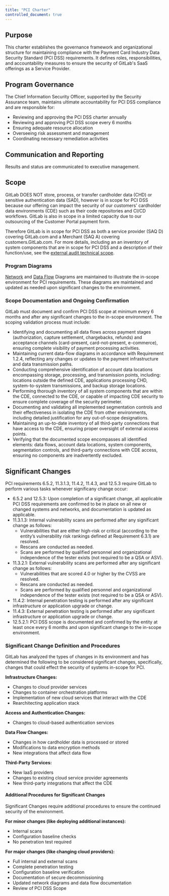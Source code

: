 ```yaml
---
title: "PCI Charter"
controlled_document: true
---
```


## Purpose

This charter establishes the governance framework and organizational structure for maintaining compliance with the Payment Card Industry Data Security Standard (PCI DSS) requirements. It defines roles, responsibilities, and accountability measures to ensure the security of GitLab's SaaS offerings as a Service Provider.

## Program Governance

The Chief Information Security Officer, supported by the Security Assurance team, maintains ultimate accountability for PCI DSS compliance and are responsible for:

- Reviewing and approving the PCI DSS charter annually
- Reviewing and approving PCI DSS scope every 6 months
- Ensuring adequate resource allocation
- Overseeing risk assessment and management
- Coordinating necessary remediation activities

## Communication and Reporting

Results and status are communicated to executive management.

## Scope

GitLab DOES NOT store, process, or transfer cardholder data (CHD) or sensitive authentication data (SAD), however is in scope for PCI DSS because our offering can impact the security of our customers' cardholder data environments (CDE) such as their code repositories and CI/CD workflows. GitLab is also in scope in a limited capacity due to our outsourcing of the Customer Portal payment form.

Therefore GitLab is in scope for PCI DSS as both a service provider (SAQ D) covering GitLab.com and a Merchant (SAQ A) covering customers.GitLab.com. For more details, including an an inventory of system components that are in scope for PCI DSS and a description of their function/use, see the [external audit technical scope](https://gitlab.com/gitlab-com/gl-security/security-assurance/security-compliance/team/-/blob/main/Certifications-Attestations/External_Audit_'Technical'_Scope.md?ref_type=heads#pci).

### Program Diagrams

[Network](https://gitlab.com/gitlab-com/gl-security/security-assurance/security-compliance/team/-/blob/main/Certifications-Attestations/PCI%20DSS/pci-networking-diagram.md) and [Data Flow](https://docs.gitlab.com/ee/development/architecture.html#component-diagram) Diagrams are maintained to illustrate the in-scope environment for PCI requirements. These diagrams are maintained and updated as needed upon significant changes to the environment.

### Scope Documentation and Ongoing Confirmation

GitLab must document and confirm PCI DSS scope at minimum every 6 months and after any significant changes to the in-scope environment. The scoping validation process must include:

- Identifying and documenting all data flows across payment stages (authorization, capture settlement, chargebacks, refunds) and acceptance channels (card-present, card-not-present, e-commerce), ensuring complete visibility of payment processing activities.
- Maintaining current data-flow diagrams in accordance with Requirement 1.2.4, reflecting any changes or updates to the payment infrastructure and data transmission paths.
- Conducting comprehensive identification of account data locations encompassing storage, processing, and transmission points, including: locations outside the defined CDE, applications processing CHD, system-to-system transmissions, and backup storage locations.
- Performing thorough inventory of all system components that are within the CDE, connected to the CDE, or capable of impacting CDE security to ensure complete coverage of the security perimeter.
- Documenting and validating all implemented segmentation controls and their effectiveness in isolating the CDE from other environments, including detailed justification for any out-of-scope designations.
- Maintaining an up-to-date inventory of all third-party connections that have access to the CDE, ensuring proper oversight of external access points.
- Verifying that the documented scope encompasses all identified elements: data flows, account data locations, system components, segmentation controls, and third-party connections with CDE access, ensuring no components are inadvertently excluded.

## Significant Changes

PCI requirements 6.5.2, 11.3.1.3, 11.4.2, 11.4.3, and 12.5.3 require GitLab to perform various tasks whenever significany change occur: 

- 6.5.2 and 12.5.3: Upon completion of a significant change, all applicable PCI DSS requirements are confirmed to be in place on all new or changed systems and networks, and documentation is updated as applicable.
- 11.3.1.3: Internal vulnerability scans are performed after any significant change as follows:
  - Vulnerabilities that are either high-risk or critical (according to the entity’s vulnerability risk rankings defined at Requirement 6.3.1) are resolved.
  - Rescans are conducted as needed. 
  - Scans are performed by qualified personnel and organizational independence of the tester exists (not required to be a QSA or ASV).
- 11.3.2.1: External vulnerability scans are performed after any significant change as follows:
  - Vulnerabilities that are scored 4.0 or higher by the CVSS are resolved.
  - Rescans are conducted as needed. 
  - Scans are performed by qualified personnel and organizational independence of the tester exists (not required to be a QSA or ASV).
- 11.4.2: Internal penetration testing is performed after any significant infrastructure or application upgrade or change.
- 11.4.3: External penetration testing is performed after any significant infrastructure or application upgrade or change.
- 12.5.2.1: PCI DSS scope is documented and confirmed by the entity at least once every 6 months and upon significant change to the in-scope environment. 

### Significant Change Definition and Procedures

 GitLab has analyzed the types of changes in its environment and has determined the following to be considered significant changes, specifically, changes that could effect the security of systems in-scope for PCI.
 
**Infrastructure Changes:**
 
- Changes to cloud provider services
- Changes to container orchestration platforms
- Implementation of new cloud services that interact with the CDE
- Rearchitecting application stack
 
**Access and Authentication Changes:** 
 
- Changes to cloud-based authentication services

**Data Flow Changes:**
 
- Changes in how cardholder data is processed or stored
- Modifications to data encryption methods
- New integrations that affect data flow
 
**Third-Party Services:**

- New IaaS providers
- Changes to existing cloud service provider agreements
- New third-party integrations that affect the CDE
 
#### Additional Procedures for Significant Changes

Significant Changes require additional procedures to ensure the continued security of the environment.

**For minor changes (like deploying additional instances):**

- Internal scans
- Configuration baseline checks
- No penetration test required

**For major changes (like changing cloud providers):**

- Full internal and external scans
- Complete penetration testing
- Configuration baseline verification
- Documentation of secure decommissioning
- Updated network diagrams and data flow documentation
- Review of PCI DSS Scope
